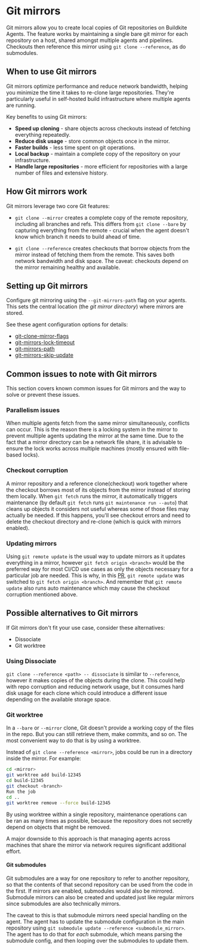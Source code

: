 # Git mirrors

Git mirrors allow you to create local copies of Git repositories on Buildkite Agents. The feature works by maintaining a single bare git mirror for each repository on a host, shared amongst multiple agents and pipelines. Checkouts then reference this mirror using `git clone --reference`, as do submodules.

## When to use Git mirrors

Git mirrors optimize performance and reduce network bandwidth, helping you minimize the time it takes to re-clone large repositories. They're particularly useful in self-hosted build infrastructure where multiple agents are running.

Key benefits to using Git mirrors:

- **Speed up cloning** - share objects across checkouts instead of fetching everything repeatedly.
- **Reduce disk usage** - store common objects once in the mirror.
- **Faster builds** - less time spent on git operations.
- **Local backup** - maintain a complete copy of the repository on your infrastructure.
- **Handle large repositories** - more efficient for repositories with a large number of files and extensive history.

## How Git mirrors work

Git mirrors leverage two core Git features:

- `git clone --mirror` creates a complete copy of the remote repository, including all branches and refs. This differs from `git clone --bare` by capturing everything from the remote - crucial when the agent doesn't know which branch it needs to build ahead of time.

- `git clone --reference` creates checkouts that borrow objects from the mirror instead of fetching them from the remote. This saves both network bandwidth and disk space. The caveat: checkouts depend on the mirror remaining healthy and available.

## Setting up Git mirrors

Configure git mirroring using the `--git-mirrors-path` flag on your agents. This sets the central location (the _git mirror directory_) where mirrors are stored.

See these agent configuration options for details:

- [git-clone-mirror-flags](/docs/agent/v3/configuration#git-clone-mirror-flags)
- [git-mirrors-lock-timeout](/docs/agent/v3/configuration#git-mirrors-lock-timeout)
- [git-mirrors-path](/docs/agent/v3/configuration#git-mirrors-path)
- [git-mirrors-skip-update](/docs/agent/v3/configuration#git-mirrors-skip-update)

## Common issues to note with Git mirrors

This section covers known common issues for Git mirrors and the way to solve or prevent these issues.

### Parallelism issues

When multiple agents fetch from the same mirror simultaneously, conflicts can occur. This is the reason there is a locking system in the mirror to prevent multiple agents updating the mirror at the same time. Due to the fact that a mirror directory can be a network file share, it is advisable to ensure the lock works across multiple machines (mostly ensured with file-based locks).

### Checkout corruption

A mirror repository and a reference clone(checkout) work together where the checkout borrows most of its objects from the mirror instead of storing them locally. When `git fetch` runs the mirror, it automatically triggers maintenance (by default `git fetch` runs `git maintenance run --auto`) that cleans up objects it considers not useful whereas some of those files may actually be needed. If this happens, you'll see checkout errors and need to delete the checkout directory and re-clone (which is quick with mirrors enabled).

### Updating mirrors

Using `git remote update` is the usual way to update mirrors as it updates everything in a mirror, however `git fetch origin <branch>` would be the preferred way for most CI/CD use cases as only the objects necessary for a particular job are needed. This is why, in this [PR](https://github.com/buildkite/agent/pull/1112), `git remote update` was switched to `git fetch origin <branch>`. And remember that `git remote update` also runs auto maintenance which may cause the checkout corruption mentioned above.

## Possible alternatives to Git mirrors

If Git mirrors don't fit your use case, consider these alternatives:

- Dissociate
- Git worktree

### Using Dissociate

`git clone --reference <path> -- dissociate` is similar to `--reference`, however it makes copies of the objects during the clone. This could help with repo corruption and reducing network usage, but it consumes hard disk usage for each clone which could introduce a different issue depending on the available storage space.

### Git worktree

In a `--bare` or `--mirror` clone, Git doesn't provide a working copy of the files in the repo. But you can still retrieve them, make commits, and so on. The most convenient way to do that is by using a worktree.

Instead of  `git clone --reference <mirror>`, jobs could be run in a directory inside the mirror. For example:

```bash
cd <mirror>
git worktree add build-12345
cd build-12345
git checkout <branch>
Run the job
cd ..
git worktree remove --force build-12345
```

By using worktree within a single repository, maintenance operations can be ran as many times as possible, because the repository does not secretly depend on objects that might be removed.

A major downside to this approach is that managing agents across machines that share the mirror via network requires significant additional effort.

#### Git submodules

Git submodules are a way for one repository to refer to another repository, so that the contents of that second repository can be used from the code in the first. If mirrors are enabled, submodules would also be mirrored. Submodule mirrors can also be created and updated just like regular mirrors since submodules are also technically mirrors.

The caveat to this is that submodule mirrors need special handling on the agent. The agent has to update the submodule configuration in the main repository using `git submodule update --reference <submodule_mirror>`. The agent has to do that for _each_ submodule, which means parsing the submodule config, and then looping over the submodules to update them.
